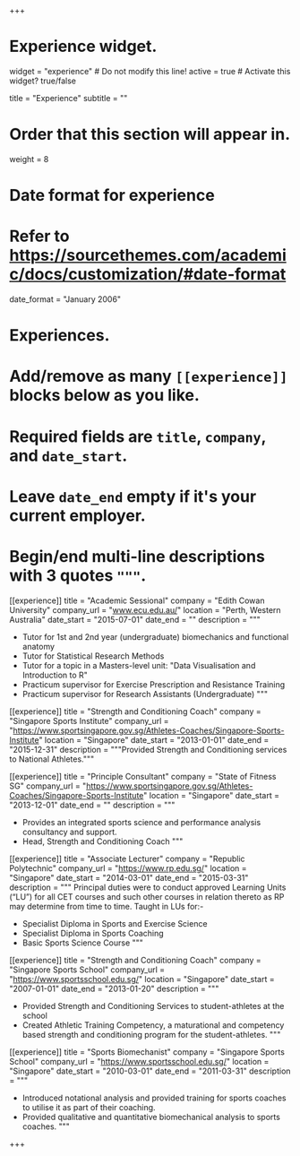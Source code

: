 +++
# Experience widget.
widget = "experience"  # Do not modify this line!
active = true  # Activate this widget? true/false

title = "Experience"
subtitle = ""

# Order that this section will appear in.
weight = 8

# Date format for experience
#   Refer to https://sourcethemes.com/academic/docs/customization/#date-format
date_format = "January 2006"

# Experiences.
#   Add/remove as many `[[experience]]` blocks below as you like.
#   Required fields are `title`, `company`, and `date_start`.
#   Leave `date_end` empty if it's your current employer.
#   Begin/end multi-line descriptions with 3 quotes `"""`.
[[experience]]
  title = "Academic Sessional"
  company = "Edith Cowan University"
  company_url = "www.ecu.edu.au/"
  location = "Perth, Western Australia"
  date_start = "2015-07-01"
  date_end = ""
  description = """
  * Tutor for 1st and 2nd year (undergraduate) biomechanics and functional anatomy
  * Tutor for Statistical Research Methods
  * Tutor for a topic in a Masters-level unit: "Data Visualisation and Introduction to R"
  * Practicum supervisor for Exercise Prescription and Resistance Training
  * Practicum supervisor for Research Assistants (Undergraduate) 
  """

[[experience]]
  title = "Strength and Conditioning Coach"
  company = "Singapore Sports Institute"
  company_url = "https://www.sportsingapore.gov.sg/Athletes-Coaches/Singapore-Sports-Institute"
  location = "Singapore"
  date_start = "2013-01-01"
  date_end = "2015-12-31"
  description = """Provided Strength and Conditioning services to National Athletes."""

[[experience]]
  title = "Principle Consultant"
  company = "State of Fitness SG"
  company_url = "https://www.sportsingapore.gov.sg/Athletes-Coaches/Singapore-Sports-Institute"
  location = "Singapore"
  date_start = "2013-12-01"
  date_end = ""
  description = """
  * Provides an integrated sports science and performance analysis consultancy and support. 
  * Head, Strength and Conditioning Coach
  """

[[experience]]
  title = "Associate Lecturer"
  company = "Republic Polytechnic"
  company_url = "https://www.rp.edu.sg/"
  location = "Singapore"
  date_start = "2014-03-01"
  date_end = "2015-03-31"
  description = """
  Principal duties were to conduct approved Learning Units (“LU”) for all CET courses and such other courses in relation thereto as RP may determine from time to time.
  Taught in LUs for:-
  * Specialist Diploma in Sports and Exercise Science
  * Specialist Diploma in Sports Coaching
  * Basic Sports Science Course
  """ 

[[experience]]
  title = "Strength and Conditioning Coach"
  company = "Singapore Sports School"
  company_url = "https://www.sportsschool.edu.sg/"
  location = "Singapore"
  date_start = "2007-01-01"
  date_end = "2013-01-20"
  description = """
  * Provided Strength and Conditioning Services to student-athletes at the school 
  * Created Athletic Training Competency, a maturational and competency based strength and conditioning program for the student-athletes.
  """

[[experience]]
  title = "Sports Biomechanist"
  company = "Singapore Sports School"
  company_url = "https://www.sportsschool.edu.sg/"
  location = "Singapore"
  date_start = "2010-03-01"
  date_end = "2011-03-31"
  description = """
  * Introduced notational analysis and provided training for sports coaches to utilise it as part of their coaching. 
  * Provided qualitative and quantitative biomechanical analysis to sports coaches.
  """

+++

